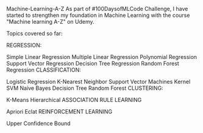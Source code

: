 Machine-Learning-A-Z
As part of #100DaysofMLCode Challenge, I have started to strengthen my foundation in Machine Learning with the course "Machine learning A-Z" on Udemy.

Topics covered so far:

REGRESSION:

Simple Linear Regression
Multiple Linear Regression
Polynomial Regression
Support Vector Regression
Decision Tree Regression
Random Forest Regression
CLASSIFICATION:

Logistic Regression
K-Nearest Neighbor
Support Vector Machines
Kernel SVM
Naive Bayes
Decision Tree
Random Forest
CLUSTERING:

K-Means
Hierarchical
ASSOCIATION RULE LEARNING

Apriori
Eclat
REINFORCEMENT LEARNING

Upper Confidence Bound
